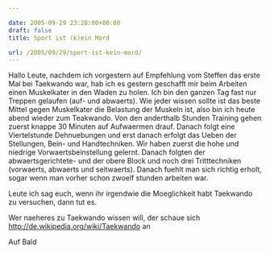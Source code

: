```yaml
---

date: 2005-09-29 23:28:00+00:00
draft: false
title: Sport ist (k)ein Mord

url: /2005/09/29/sport-ist-kein-mord/
---
```


Hallo Leute,
nachdem ich vorgestern auf Empfehlung vom Steffen das erste Mal bei Taekwando war, hab ich es gestern geschafft mir beim Arbeiten einen Muskelkater in den Waden zu holen. Ich bin den ganzen Tag fast nur Treppen gelaufen (auf- und abwaerts).
Wie jeder wissen sollte ist das beste Mittel gegen Muskelkater die Belastung der Muskeln ist, also bin ich heute abend wieder zum Teakwando. 
Von den anderthalb Stunden Training gehen zuerst knappe 30 Minuten auf Aufwaermen drauf. Danach folgt eine Viertelstunde Dehnuebungen und erst danach erfolgt das Ueben der Stellungen, Bein- und Handtechniken.
Wir haben zuerst die hohe und niedrige  Vorwaertsbeinstellung gelernt. Danach folgten der abwaertsgerichtete- und der obere Block und noch drei Tritttechniken (vorwaerts, abwaerts und seitwaerts).
Danach fuehlt man sich richtig erholt, sogar wenn man vorher schon zwoelf stunden arbeiten war.

Leute ich sag euch, wenn ihr irgendwie die Moeglichkeit habt Taekwando zu versuchen, dann tut es.

Wer naeheres zu Taekwando wissen will, der schaue sich http://de.wikipedia.org/wiki/Taekwando an

Auf Bald
